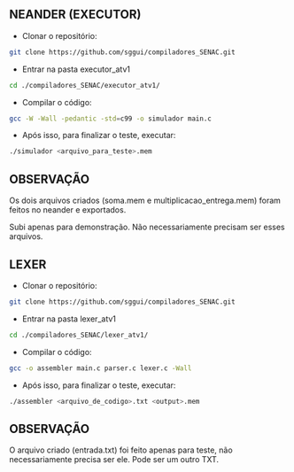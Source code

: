 ## **NEANDER (EXECUTOR)**

- Clonar o repositório:
```sh
git clone https://github.com/sggui/compiladores_SENAC.git
```
- Entrar na pasta executor_atv1
```sh
cd ./compiladores_SENAC/executor_atv1/
```
- Compilar o código:
```sh
gcc -W -Wall -pedantic -std=c99 -o simulador main.c
```
- Após isso, para finalizar o teste, executar:
```sh
./simulador <arquivo_para_teste>.mem
```
## **OBSERVAÇÃO**
Os dois arquivos criados (soma.mem e multiplicacao_entrega.mem) foram feitos no neander e exportados.

Subi apenas para demonstração. Não necessariamente precisam ser esses arquivos.

## **LEXER**

- Clonar o repositório:
```sh
git clone https://github.com/sggui/compiladores_SENAC.git
```
- Entrar na pasta lexer_atv1
```sh
cd ./compiladores_SENAC/lexer_atv1/
```
- Compilar o código:
```sh
gcc -o assembler main.c parser.c lexer.c -Wall
```
- Após isso, para finalizar o teste, executar:
```sh
./assembler <arquivo_de_codigo>.txt <output>.mem
```
## **OBSERVAÇÃO**
O arquivo criado  (entrada.txt) foi feito apenas para teste, não necessariamente precisa ser ele. Pode ser um outro TXT.

